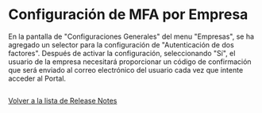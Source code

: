 # Configuración de MFA por Empresa

En la pantalla de "Configuraciones Generales" del menu  "Empresas", se ha agregado un selector para la configuración de "Autenticación de dos factores". Después de activar la configuración, seleccionando "Sí", el usuario de la empresa necesitará proporcionar un código de confirmación que será enviado al correo electrónico del usuario cada vez que intente acceder al Portal.&#x20;

<figure><img src="../../../.gitbook/assets/Captura de tela 2024-04-04 135735.png" alt=""><figcaption></figcaption></figure>

[Volver a la lista de Release Notes](./)
